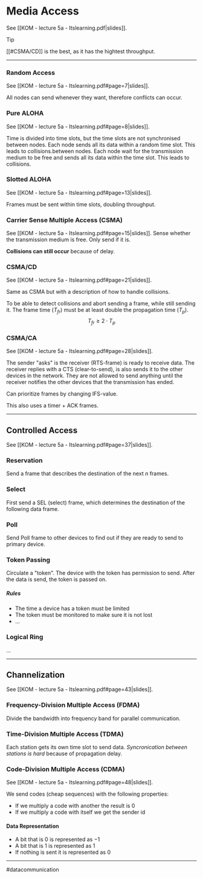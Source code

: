 # Media Access 
See [[KOM - lecture 5a - Itslearning.pdf|slides]].

>[!tip]
>[[#CSMA/CD]] is the best, as it has the hightest throughput.

---
### Random Access
See [[KOM - lecture 5a - Itslearning.pdf#page=7|slides]].

All nodes can send whenever they want, therefore conflicts can occur.

### Pure ALOHA
See [[KOM - lecture 5a - Itslearning.pdf#page=8|slides]].

Time is divided into time slots, but the time slots are not synchronised between nodes. Each node sends all its data within a random time slot. This leads to collisions.between nodes. Each node wait for the transmission medium to be free and sends all its data within the time slot. This leads to collisions.

### Slotted ALOHA
See [[KOM - lecture 5a - Itslearning.pdf#page=13|slides]].

Frames must be sent within time slots, doubling throughput.

### Carrier Sense Multiple Access (CSMA)
See [[KOM - lecture 5a - Itslearning.pdf#page=15|slides]].
Sense whether the transmission medium is free. Only send if it is.

**Collisions can still occur** because of delay.

### CSMA/CD
See [[KOM - lecture 5a - Itslearning.pdf#page=21|slides]].

Same as CSMA but with a description of how to handle collisions.

To be able to detect collisions and abort sending a frame, while still sending it. The frame time ($T_{fr}$) must be at least double the propagation time ($T_{p}$).
$$T_{fr} \geq 2 \cdot T_{p}$$
### CSMA/CA
See [[KOM - lecture 5a - Itslearning.pdf#page=28|slides]].

The sender "asks" is the receiver (RTS-frame) is ready to receive data. The receiver replies with a CTS (clear-to-send), is also sends it to the other devices in the network. They are not allowed to send anything until the receiver notifies the other devices that the transmission has ended.

Can prioritize frames by changing IFS-value.

This also uses a timer + ACK frames.

---

## Controlled Access
See [[KOM - lecture 5a - Itslearning.pdf#page=37|slides]].

### Reservation
Send a frame that describes the destination of the next $n$ frames.

### Select
First send a SEL (select) frame, which determines the destination of the following data frame.

### Poll
Send Poll frame to other devices to find out if they are ready to send to primary device.

### Token Passing
Circulate a "token". The device with the token has permission to send. After the data is send, the token is passed on.

##### Rules
- The time a device has a token must be limited
- The token must be monitored to make sure it is not lost
- ...

### Logical Ring
...

---
## Channelization
See [[KOM - lecture 5a - Itslearning.pdf#page=43|slides]].

### Frequency-Division Multiple Access (FDMA)
Divide the bandwidth into frequency band for parallel communication.

### Time-Division Multiple Access (TDMA)
Each station gets its own time slot to send data. *Syncronication between stations is hard* because of propagation delay.

### Code-Division Multiple Access (CDMA)
See [[KOM - lecture 5a - Itslearning.pdf#page=48|slides]].

We send codes (cheap sequences) with the following properties:
- If we multiply a code with another the result is $0$
- If we multiply a code with itself we get the sender id

#### Data Representation
- A bit that is $0$ is represented as $-1$
- A bit that is $1$ is represented as $1$
- If nothing is sent it is represented as $0$

---
#datacommunication
